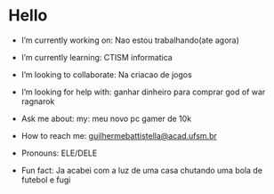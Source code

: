 # Hello

 -  I’m currently working on: Nao estou trabalhando(ate agora)
 -  I’m currently learning: CTISM informatica
 -  I’m looking to collaborate: Na criacao de jogos

 -  I’m looking for help with: ganhar dinheiro para comprar god of war ragnarok
 -  Ask me about: my: meu novo pc gamer de 10k 
 -  How to reach me: guilhermebattistella@acad.ufsm.br

 -  Pronouns: ELE/DELE 
 -  Fun fact: Ja acabei com a luz de uma casa chutando uma bola de futebol e fugi